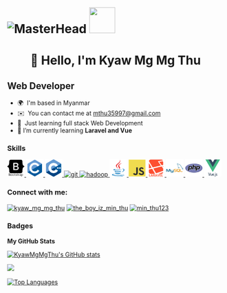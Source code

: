 
![MasterHead](https://user-images.githubusercontent.com/86270481/214122618-1bf43327-cdef-456e-81fe-fc71a9070c07.gif)
<img src="https://media4.giphy.com/media/5quAQha5cHPayUytEh/giphy.gif?cid=ecf05e47r14alvgfsgo8kivp41tviyd7l799g22f9mwb9f20&ep=v1_stickers_search&rid=giphy.gif&ct=s" style="width: 60px; height: 60px;"><h1 align="center">👋 Hello, I'm Kyaw Mg Mg Thu </h1> 
=====================================================================================================================================

Web Developer
----------------


* 🌍  I'm based in Myanmar
* ✉️  You can contact me at [mthu35997@gmail.com](mailto:mthu35997@gmail.com)
* 🧠  Just learning full stack Web Development
* 🌱 I’m currently learning **Laravel and Vue**

### Skills
 <p align="left"> <a href="https://getbootstrap.com" target="_blank" rel="noreferrer"> <img src="https://raw.githubusercontent.com/devicons/devicon/master/icons/bootstrap/bootstrap-plain-wordmark.svg" alt="bootstrap" width="40" height="40"/> </a> <a href="https://www.cprogramming.com/" target="_blank" rel="noreferrer"> <img src="https://raw.githubusercontent.com/devicons/devicon/master/icons/c/c-original.svg" alt="c" width="40" height="40"/> </a> <a href="https://www.w3schools.com/cpp/" target="_blank" rel="noreferrer"> <img src="https://raw.githubusercontent.com/devicons/devicon/master/icons/cplusplus/cplusplus-original.svg" alt="cplusplus" width="40" height="40"/> </a> <a href="https://git-scm.com/" target="_blank" rel="noreferrer"> <img src="https://www.vectorlogo.zone/logos/git-scm/git-scm-icon.svg" alt="git" width="40" height="40"/> </a> <a href="https://hadoop.apache.org/" target="_blank" rel="noreferrer"> <img src="https://www.vectorlogo.zone/logos/apache_hadoop/apache_hadoop-icon.svg" alt="hadoop" width="40" height="40"/> </a> <a href="https://www.java.com" target="_blank" rel="noreferrer"> <img src="https://raw.githubusercontent.com/devicons/devicon/master/icons/java/java-original.svg" alt="java" width="40" height="40"/> </a> <a href="https://developer.mozilla.org/en-US/docs/Web/JavaScript" target="_blank" rel="noreferrer"> <img src="https://raw.githubusercontent.com/devicons/devicon/master/icons/javascript/javascript-original.svg" alt="javascript" width="40" height="40"/> </a> <a href="https://laravel.com/" target="_blank" rel="noreferrer"> <img src="https://raw.githubusercontent.com/devicons/devicon/master/icons/laravel/laravel-plain-wordmark.svg" alt="laravel" width="40" height="40"/> </a> <a href="https://www.mysql.com/" target="_blank" rel="noreferrer"> <img src="https://raw.githubusercontent.com/devicons/devicon/master/icons/mysql/mysql-original-wordmark.svg" alt="mysql" width="40" height="40"/> </a> <a href="https://www.php.net" target="_blank" rel="noreferrer"> <img src="https://raw.githubusercontent.com/devicons/devicon/master/icons/php/php-original.svg" alt="php" width="40" height="40"/> </a> <a href="https://vuejs.org/" target="_blank" rel="noreferrer"> <img src="https://raw.githubusercontent.com/devicons/devicon/master/icons/vuejs/vuejs-original-wordmark.svg" alt="vuejs" width="40" height="40"/> </a> </p>







<h3 align="left">Connect with me:</h3>
<p align="left">
<a href="https://fb.com/kyaw_mg_mg_thu" target="blank"><img align="center" src="https://raw.githubusercontent.com/rahuldkjain/github-profile-readme-generator/master/src/images/icons/Social/facebook.svg" alt="kyaw_mg_mg_thu" height="30" width="40" /></a>
<a href="https://instagram.com/the_boy_iz_min_thu" target="blank"><img align="center" src="https://raw.githubusercontent.com/rahuldkjain/github-profile-readme-generator/master/src/images/icons/Social/instagram.svg" alt="the_boy_iz_min_thu" height="30" width="40" /></a>
<a href="https://discord.gg/min_thu123" target="blank"><img align="center" src="https://raw.githubusercontent.com/rahuldkjain/github-profile-readme-generator/master/src/images/icons/Social/discord.svg" alt="min_thu123" height="30" width="40" /></a>
</p>

### Badges

<b>My GitHub Stats</b>

<a href="http://www.github.com/kyawmgmgthu"><img src="https://github-readme-stats.vercel.app/api?username=kyawmgmgthu&show_icons=true&hide=&count_private=true&title_color=0891b2&text_color=facc15&icon_color=0891b2&bg_color=1c1917&hide_border=true&show_icons=true" alt="KyawMgMgThu's GitHub stats" /></a>

<a href="http://www.github.com/kyawmgmgthu"><img src="https://github-readme-streak-stats.herokuapp.com/?user=kyawmgmgthu&stroke=facc15&background=1c1917&ring=0891b2&fire=0891b2&currStreakNum=facc15&currStreakLabel=0891b2&sideNums=facc15&sideLabels=facc15&dates=facc15&hide_border=true" /></a>



<a href="https://github.com/kyawmgmgthu" align="left"><img src="https://github-readme-stats.vercel.app/api/top-langs/?username=kyawmgmgthu&langs_count=10&title_color=0891b2&text_color=facc15&icon_color=0891b2&bg_color=1c1917&hide_border=true&locale=en&custom_title=Top%20%Languages" alt="Top Languages" /></a>
